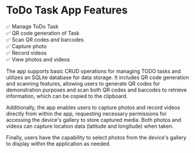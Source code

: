 # ToDo Task App Features
✅ Manage ToDo Task<br/>
✅ QR code generation of Task<br/>
✅ Scan QR codes and barcodes<br/>
✅ Capture photo<br/>
✅ Record videos<br/>
✅ View photos and videos

The app supports basic CRUD operations for managing TODO tasks and utilizes an SQLite database for data storage. It includes QR code generation and scanning features, allowing users to generate QR codes for demonstration purposes and scan both QR codes and barcodes to retrieve information, which can be copied to the clipboard.

Additionally, the app enables users to capture photos and record videos directly from within the app, requesting necessary permissions for accessing the device's gallery to store captured media. Both photos and videos can capture location data (latitude and longitude) when taken.

Finally, users have the capability to select photos from the device's gallery to display within the application as needed.
